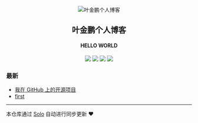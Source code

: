 <p align="center"><img alt="叶金鹏个人博客" src="https://static.b3log.org/images/brand/solo-32.png"></p><h2 align="center">
叶金鹏个人博客
</h2>

<h4 align="center">HELLO WORLD</h4>
<p align="center"><a title="叶金鹏个人博客" target="_blank" href="https://github.com/Knaveye/solo-blog"><img src="https://img.shields.io/github/last-commit/Knaveye/solo-blog.svg?style=flat-square&color=FF9900"></a>
<a title="GitHub repo size in bytes" target="_blank" href="https://github.com/Knaveye/solo-blog"><img src="https://img.shields.io/github/repo-size/Knaveye/solo-blog.svg?style=flat-square"></a>
<a title="Solo Version" target="_blank" href="https://github.com/b3log/solo/releases"><img src="https://img.shields.io/badge/solo-3.6.4-f1e05a.svg?style=flat-square&color=blueviolet"></a>
<a title="Hits" target="_blank" href="https://github.com/b3log/hits"><img src="https://hits.b3log.org/Knaveye/solo-blog.svg"></a></p>

### 最新

* [我在 GitHub 上的开源项目](http://yejinpeng.top/my-github-repos)
* [first](http://yejinpeng.top/articles/2019/08/27/1566915834230.html)



---

本仓库通过 [Solo](https://github.com/b3log/solo) 自动进行同步更新 ❤️ 